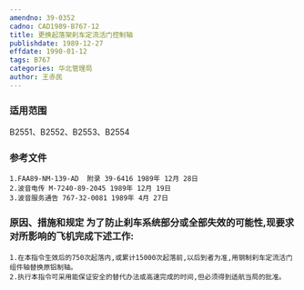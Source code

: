 ```yaml
---
amendno: 39-0352
cadno: CAD1989-B767-12
title: 更换起落架刹车定流活门控制轴
publishdate: 1989-12-27
effdate: 1990-01-12
tags: B767
categories: 华北管理局
author: 王赤民
---
```


### 适用范围 
B2551、B2552、B2553、B2554

<!--more-->
### 参考文件
    1.FAA89-NM-139-AD  附录 39-6416 1989年 12月 28日
    2.波音电传 M-7240-89-2045 1989年 12月 19日
    3.波音服务通告 767-32-0081 1989年 4月 27日

### 原因、措施和规定     为了防止刹车系统部分或全部失效的可能性,现要求对所影响的飞机完成下述工作: 
    1.在本指令生效后的750次起落内,或累计15000次起落前,以后到者为准,用钢制刹车定流活门组件轴替换原铝制轴。 
    2.执行本指令可采用能保证安全的替代办法或高速完成的时间,但必须得到适航当局的批准。

